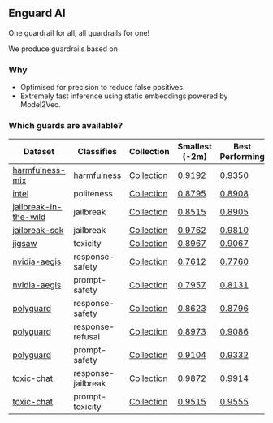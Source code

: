 ## Enguard AI

One guardrail for all, all guardrails for one!

We produce guardrails based on

### Why

- Optimised for precision to reduce false positives.
- Extremely fast inference using static embeddings powered by Model2Vec.

### Which guards are available?

| Dataset | Classifies | Collection | Smallest (-2m) | Best Performing | Multi-lingual |
| --- | --- | --- | --- | --- | --- |
| [harmfulness-mix](https://huggingface.co/datasets/nicholasKluge/harmful-text) | harmfulness | [Collection](https://huggingface.co/collections/enguard/harmfulness-harmfulness-mix) | [0.9192](https://huggingface.co/enguard/tiny-guard-2m-en-harmfulness-harmfulness-mix) | [0.9350](https://huggingface.co/enguard/small-guard-32m-en-harmfulness-harmfulness-mix) | - |
| [intel](https://huggingface.co/datasets/Intel/polite-guard) | politeness | [Collection](https://huggingface.co/collections/enguard/politeness-intel) | [0.8795](https://huggingface.co/enguard/tiny-guard-2m-en-politeness-intel) | [0.8908](https://huggingface.co/enguard/medium-guard-128m-xx-politeness-intel) | [0.8908](https://huggingface.co/enguard/medium-guard-128m-xx-politeness-intel) |
| [jailbreak-in-the-wild](https://huggingface.co/datasets/TrustAIRLab/in-the-wild-jailbreak-prompts) | jailbreak | [Collection](https://huggingface.co/collections/enguard/jailbreak-jailbreak-in-the-wild) | [0.8515](https://huggingface.co/enguard/tiny-guard-2m-en-jailbreak-jailbreak-in-the-wild) | [0.8905](https://huggingface.co/enguard/medium-guard-128m-xx-jailbreak-jailbreak-in-the-wild) | [0.8905](https://huggingface.co/enguard/medium-guard-128m-xx-jailbreak-jailbreak-in-the-wild) |
| [jailbreak-sok](https://huggingface.co/datasets/youbin2014/JailbreakDB) | jailbreak | [Collection](https://huggingface.co/collections/enguard/jailbreak-jailbreak-sok) | [0.9762](https://huggingface.co/enguard/tiny-guard-2m-en-jailbreak-jailbreak-sok) | [0.9810](https://huggingface.co/enguard/medium-guard-128m-xx-jailbreak-jailbreak-sok) | [0.9810](https://huggingface.co/enguard/medium-guard-128m-xx-jailbreak-jailbreak-sok) |
| [jigsaw](https://huggingface.co/datasets/google/jigsaw_toxicity_pred) | toxicity | [Collection](https://huggingface.co/collections/enguard/toxicity-jigsaw) | [0.8967](https://huggingface.co/enguard/tiny-guard-2m-en-toxicity-jigsaw) | [0.9067](https://huggingface.co/enguard/small-guard-32m-en-toxicity-jigsaw) | [0.8986](https://huggingface.co/enguard/medium-guard-128m-xx-toxicity-jigsaw) |
| [nvidia-aegis](https://huggingface.co/datasets/nvidia/Aegis-AI-Content-Safety-Dataset-2.0) | response-safety | [Collection](https://huggingface.co/collections/enguard/response-safety-nvidia-aegis) | [0.7612](https://huggingface.co/enguard/tiny-guard-2m-en-response-safety-nvidia-aegis) | [0.7760](https://huggingface.co/enguard/tiny-guard-4m-en-response-safety-nvidia-aegis) | [0.7530](https://huggingface.co/enguard/medium-guard-128m-xx-response-safety-nvidia-aegis) |
| [nvidia-aegis](https://huggingface.co/datasets/nvidia/Aegis-AI-Content-Safety-Dataset-2.0) | prompt-safety | [Collection](https://huggingface.co/collections/enguard/prompt-safety-nvidia-aegis) | [0.7957](https://huggingface.co/enguard/tiny-guard-2m-en-prompt-safety-nvidia-aegis) | [0.8131](https://huggingface.co/enguard/tiny-guard-8m-en-prompt-safety-nvidia-aegis) | [0.7929](https://huggingface.co/enguard/medium-guard-128m-xx-prompt-safety-nvidia-aegis) |
| [polyguard](https://huggingface.co/datasets/ToxicityPrompts/PolyGuardMix) | response-safety | [Collection](https://huggingface.co/collections/enguard/response-safety-polyguard) | [0.8623](https://huggingface.co/enguard/tiny-guard-2m-en-response-safety-polyguard) | [0.8796](https://huggingface.co/enguard/small-guard-32m-en-response-safety-polyguard) | [0.8754](https://huggingface.co/enguard/medium-guard-128m-xx-response-safety-polyguard) |
| [polyguard](https://huggingface.co/datasets/ToxicityPrompts/PolyGuardMix) | response-refusal | [Collection](https://huggingface.co/collections/enguard/response-refusal-polyguard) | [0.8973](https://huggingface.co/enguard/tiny-guard-2m-en-response-refusal-polyguard) | [0.9086](https://huggingface.co/enguard/tiny-guard-4m-en-response-refusal-polyguard) | [0.9052](https://huggingface.co/enguard/medium-guard-128m-xx-response-refusal-polyguard) |
| [polyguard](https://huggingface.co/datasets/ToxicityPrompts/PolyGuardMix) | prompt-safety | [Collection](https://huggingface.co/collections/enguard/prompt-safety-polyguard) | [0.9104](https://huggingface.co/enguard/tiny-guard-2m-en-prompt-safety-polyguard) | [0.9332](https://huggingface.co/enguard/small-guard-32m-en-prompt-safety-polyguard) | [0.9257](https://huggingface.co/enguard/medium-guard-128m-xx-prompt-safety-polyguard) |
| [toxic-chat](https://huggingface.co/datasets/lmsys/toxic-chat) | response-jailbreak | [Collection](https://huggingface.co/collections/enguard/response-jailbreak-toxic-chat) | [0.9872](https://huggingface.co/enguard/tiny-guard-2m-en-response-jailbreak-toxic-chat) | [0.9914](https://huggingface.co/enguard/small-guard-32m-en-response-jailbreak-toxic-chat) | - |
| [toxic-chat](https://huggingface.co/datasets/lmsys/toxic-chat) | prompt-toxicity | [Collection](https://huggingface.co/collections/enguard/prompt-toxicity-toxic-chat) | [0.9515](https://huggingface.co/enguard/tiny-guard-2m-en-prompt-toxicity-toxic-chat) | [0.9555](https://huggingface.co/enguard/tiny-guard-8m-en-prompt-toxicity-toxic-chat) | - |
